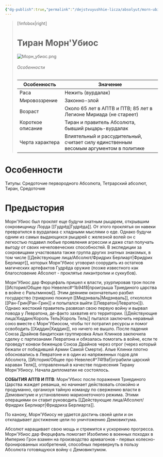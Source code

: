 ```yaml
---
{"dg-publish":true,"permalink":"/dejstvuyushhie-licza/absolyut/morn-ubios-dar-fyurczefal/","dgPassFrontmatter":true}
---
```


> [!infobox|right]
> # Тиран Морн'Убиос
> ![Морн_убиос.png](/img/user/%D0%98%D0%B7%D0%BE%D0%B1%D1%80%D0%B0%D0%B6%D0%B5%D0%BD%D0%B8%D1%8F/%D0%9C%D0%BE%D1%80%D0%BD_%D1%83%D0%B1%D0%B8%D0%BE%D1%81.png)
> ###### Особенности
> | Особенность | Значение |
> | ---- | ---- |
> | Раса | Нежить (вурдалак)|
> | Мировоззрение | Законно-злой |
> | Возраст |Около 65 лет в АПТВ и ПТВ; 85 лет в Легионе Мириада (не стареет)|
> | Короткое описание |Тиран и правитель Абсолюта, бывший рыцарь-вурдалак |
> | Черта характера | Влиятельный и рассудительный, считает силу единственным весомым аргументом в политике|

# Особенности
Титулы: Средоточие первородного Абсолюта, Тетрарский абсолют, Тиран, Средоточие

# Предыстория

Морн'Убиос был проклят еще будучи знатным рыцарем, открывшим сокровищницу Лорда [[Гудрёд\|Гудрёда]]. От этого проклятья он навеки превратился в вурдалака с хладными мыслями о еде. Однако будучи одним из самых выдающихся рыцарей с железной волей он с легкостью подавил любые проявления агрессии и даже стал получать выгоду от своих нечеловеческих способностей. В экспедиции за сокровищами участвовала также группа других знатных знакомых, в том числе [[Действующие лица/Абсолют/Фридрих Берлиарт\|Фридрих Берлиарт]], которых Морн'Убиос уговорил соорудить из остатков магических артефактов Гудрёда оружие (позже известного как благословение Абсолют - проклятье ликантропии и суккубов).

Морн'Убиос дар Фюрцефаль пришел к власти, узурпировав трон после [[История/Общее про Невелес#^1b94f8\|проигрыша Триединого царства в войне с Ральтмином]]. Этим деянием окончательно разбил государство (триархию покинул [[Мидэнваль\|Мидэнваль]], откололся [[Ран-Грин\|Ран-Грин]] и попытался выйти [[Левратон\|Левратон]]). Однако жестокий правитель развязал свою первую войну и вырвал повода у Левратона, де-факто захватив его территории. [[Действующие лица/Хиддин/Король Тель\|Король Тель]] пытался заключить неравный союз вместе с Морн'Убиосом, чтобы тот потратил ресурсы и помог освободить [[Хиддин\|Хиддин]], но ничего не вышло. После падения Союза Драйнов бандитская группировка Алых Клинков заключила сделку с партизанами Левратона и обязалась помогать в войне, если те проведут конвои беженцов Союза Драйнов через отрог (через который бежали от победившей Армии Самой Смерти). Алые Клинки плотно обосновались в Левратоне и в один из напряженных годов для Абсолюта, [[История/Общее про Невелес#^74f9af\|ограбили царский караван Теля]], отправленный в качестве поднесения Тирану Морн'Убиосу.
Начала дипломатии не состоялось.

**СОБЫТИЯ АПТВ И ПТВ**:
Морн'Убиос после поражения Триединого Царства жаждет реванша, но начинает действовать спокойно и продуманно, организуя тайную команду по свержению власти в Демовиктуме и установлению марионеточного режима.
Этими операциями он ставит руководить [[Действующие лица/Абсолют/Фридрих Берлиарт\|Фридриха Берлиарта]].

По канону, Морн'Убиосу не удается достичь своей цели и он откладывает достижение цели по уничтожению Демовиктума.

Абсолют наращивает свою мощь и стремится к ускорению прогресса. Морн'Убиос дар Фюрцефаль помогает Изобилию в военных походах в Империю Грон взамен на производство армвагонов - первых колесно-бронированных изобретений, способных перевернуть в пользу Абсолюта готовящуюся войну с Демовиктумом.